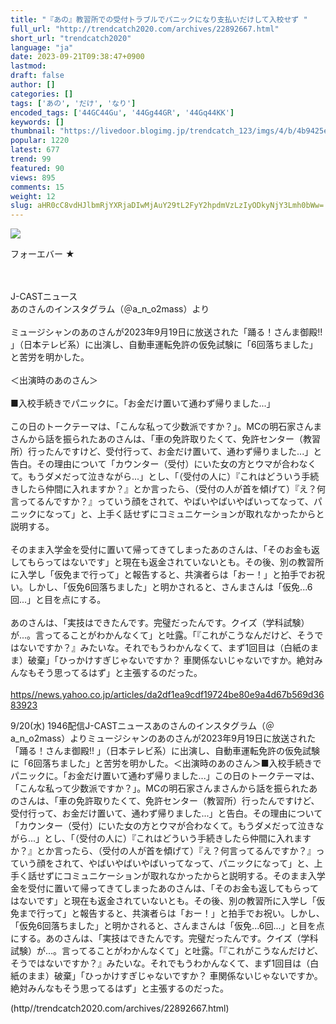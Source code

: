 ```yaml
---
title: "『あの』教習所での受付トラブルでパニックになり支払いだけして入校せず "
full_url: "http://trendcatch2020.com/archives/22892667.html"
short_url: "trendcatch2020"
language: "ja"
date: 2023-09-21T09:38:47+0900
lastmod: 
draft: false
author: []
categories: []
tags: ['あの', 'だけ', 'なり']
encoded_tags: ['44GC44Gu', '44Gg44GR', '44Gq44KK']
keywords: []
thumbnail: "https://livedoor.blogimg.jp/trendcatch_123/imgs/4/b/4b9425e2.png"
popular: 1220
latest: 677
trend: 99
featured: 90
views: 895
comments: 15
weight: 12
slug: aHR0cC8vdHJlbmRjYXRjaDIwMjAuY29tL2FyY2hpdmVzLzIyODkyNjY3Lmh0bWw=
---
```


![](https://livedoor.blogimg.jp/trendcatch_123/imgs/4/b/4b9425e2.png)

<div><p>フォーエバー ★ </p><br> <br> J-CASTニュース <br> あのさんのインスタグラム（＠a_n_o2mass）より <br> <br> ミュージシャンのあのさんが2023年9月19日に放送された「踊る！さんま御殿!! 」（日本テレビ系）に出演し、自動車運転免許の仮免試験に「6回落ちました」と苦労を明かした。 <br> <br> ＜出演時のあのさん＞ <br> <br> ■入校手続きでパニックに。「お金だけ置いて通わず帰りました...」 <br> <br> この日のトークテーマは、「こんな私って少数派ですか？」。MCの明石家さんまさんから話を振られたあのさんは、「車の免許取りたくて、免許センター（教習所）行ったんですけど、受付行って、お金だけ置いて、通わず帰りました...」と告白。その理由について「カウンター（受付）にいた女の方とウマが合わなくて。もうダメだって泣きながら...」とし、「（受付の人に）『これはどういう手続きしたら仲間に入れますか？』とか言ったら、（受付の人が首を傾げて）『え？何言ってるんですか？』っていう顔をされて、やばいやばいやばいってなって、パニックになって」と、上手く話せずにコミュニケーションが取れなかったからと説明する。 <br> <br> そのまま入学金を受付に置いて帰ってきてしまったあのさんは、「そのお金も返してもらってはないです」と現在も返金されていないとも。その後、別の教習所に入学し「仮免まで行って」と報告すると、共演者らは「おー！」と拍手でお祝い。しかし、「仮免6回落ちました」と明かされると、さんまさんは「仮免...6回...」と目を点にする。 <br> <br> あのさんは、「実技はできたんです。完璧だったんです。クイズ（学科試験）が...。言ってることがわかんなくて」と吐露。「『これがこうなんだけど、そうではないですか？』みたいな。それでもうわかんなくて、まず1回目は（白紙のまま）破棄」「ひっかけすぎじゃないですか？ 車関係ないじゃないですか。絶対みんなもそう思ってるはず」と主張するのだった。 <br> <br> <a target='_blank' href='https//news.yahoo.co.jp/articles/da2df1ea9cdf19724be80e9a4d67b569d3683923'>https//news.yahoo.co.jp/articles/da2df1ea9cdf19724be80e9a4d67b569d3683923</a> <p>9/20(水) 1946配信J-CASTニュースあのさんのインスタグラム（＠a_n_o2mass）よりミュージシャンのあのさんが2023年9月19日に放送された「踊る！さんま御殿!! 」（日本テレビ系）に出演し、自動車運転免許の仮免試験に「6回落ちました」と苦労を明かした。＜出演時のあのさん＞■入校手続きでパニックに。「お金だけ置いて通わず帰りました...」この日のトークテーマは、「こんな私って少数派ですか？」。MCの明石家さんまさんから話を振られたあのさんは、「車の免許取りたくて、免許センター（教習所）行ったんですけど、受付行って、お金だけ置いて、通わず帰りました...」と告白。その理由について「カウンター（受付）にいた女の方とウマが合わなくて。もうダメだって泣きながら...」とし、「（受付の人に）『これはどういう手続きしたら仲間に入れますか？』とか言ったら、（受付の人が首を傾げて）『え？何言ってるんですか？』っていう顔をされて、やばいやばいやばいってなって、パニックになって」と、上手く話せずにコミュニケーションが取れなかったからと説明する。そのまま入学金を受付に置いて帰ってきてしまったあのさんは、「そのお金も返してもらってはないです」と現在も返金されていないとも。その後、別の教習所に入学し「仮免まで行って」と報告すると、共演者らは「おー！」と拍手でお祝い。しかし、「仮免6回落ちました」と明かされると、さんまさんは「仮免...6回...」と目を点にする。あのさんは、「実技はできたんです。完璧だったんです。クイズ（学科試験）が...。言ってることがわかんなくて」と吐露。「『これがこうなんだけど、そうではないですか？』みたいな。それでもうわかんなくて、まず1回目は（白紙のまま）破棄」「ひっかけすぎじゃないですか？ 車関係ないじゃないですか。絶対みんなもそう思ってるはず」と主張するのだった。</p></div>

(http//trendcatch2020.com/archives/22892667.html)
